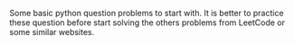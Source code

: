 Some basic python question problems to start with.
It is better to practice these question before start solving the others problems from LeetCode or some similar websites.
